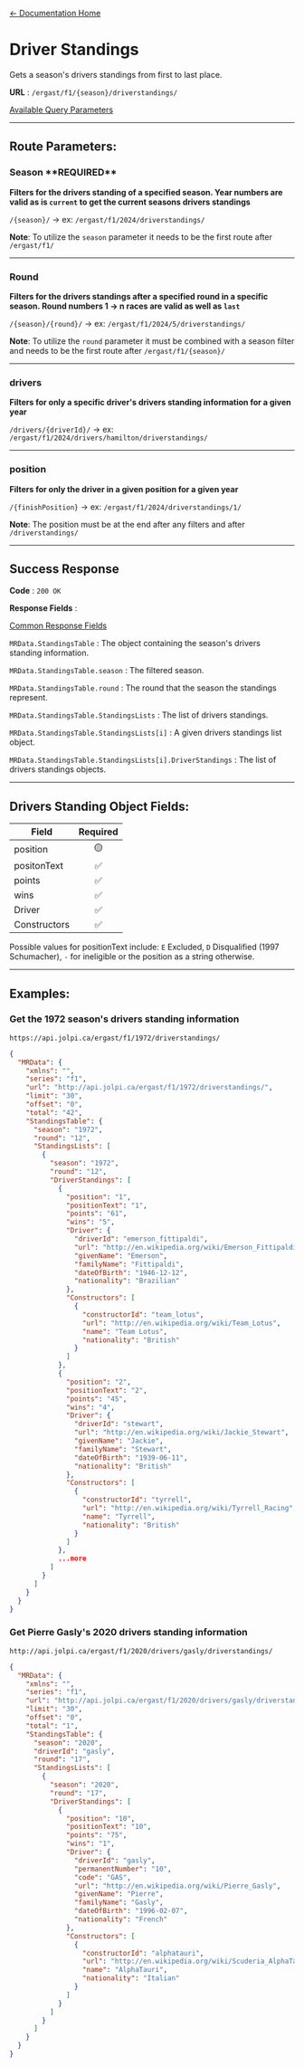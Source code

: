 [← Documentation Home](/docs/README.md)
# Driver Standings

Gets a season's drivers standings from first to last place. 

**URL** : `/ergast/f1/{season}/driverstandings/`

[Available Query Parameters](./README.md#query-parameters)

---

## Route Parameters:

### Season \*\*REQUIRED\*\*

**Filters for the drivers standing of a specified season. Year numbers are valid as is `current` to get the current seasons drivers standings**

`/{season}/` -> ex: `/ergast/f1/2024/driverstandings/`

**Note**: To utilize the `season` parameter it needs to be the first route after `/ergast/f1/`

---

### Round

**Filters for the drivers standings after a specified round in a specific season. Round numbers 1 -> n races are valid as well as `last`**

`/{season}/{round}/` -> ex: `/ergast/f1/2024/5/driverstandings/`

**Note**: To utilize the `round` parameter it must be combined with a season filter and needs to be the first route after `/ergast/f1/{season}/`

---

### drivers

**Filters for only a specific driver's drivers standing information for a given year**

`/drivers/{driverId}/` -> ex: `/ergast/f1/2024/drivers/hamilton/driverstandings/`

---

### position

**Filters for only the driver in a given position for a given year**

`/{finishPosition}` -> ex: `/ergast/f1/2024/driverstandings/1/`

**Note**: The position must be at the end after any filters and after `/driverstandings/`

---

## Success Response

**Code** : `200 OK`

**Response Fields** :

[Common Response Fields](./README.md#common-response-fields)

`MRData.StandingsTable` : The object containing the season's drivers standing information.

`MRData.StandingsTable.season` : The filtered season.

`MRData.StandingsTable.round` : The round that the season the standings represent.

`MRData.StandingsTable.StandingsLists` : The list of drivers standings.

`MRData.StandingsTable.StandingsLists[i]` : A given drivers standings list object.

`MRData.StandingsTable.StandingsLists[i].DriverStandings` : The list of drivers standings objects.

---

## Drivers Standing Object Fields:

|Field|Required|
|---|:---:|
|position| 🟡 |
|positonText|✅|
|points|✅|
|wins|✅|
|Driver|✅|
|Constructors|✅|
Possible values for positionText include: `E` Excluded, `D` Disqualified (1997 Schumacher), `-` for ineligible or the position as a string otherwise.  

---

## Examples:

### Get the 1972 season's drivers standing information

`https://api.jolpi.ca/ergast/f1/1972/driverstandings/`

```json
{
  "MRData": {
    "xmlns": "",
    "series": "f1",
    "url": "http://api.jolpi.ca/ergast/f1/1972/driverstandings/",
    "limit": "30",
    "offset": "0",
    "total": "42",
    "StandingsTable": {
      "season": "1972",
      "round": "12",
      "StandingsLists": [
        {
          "season": "1972",
          "round": "12",
          "DriverStandings": [
            {
              "position": "1",
              "positionText": "1",
              "points": "61",
              "wins": "5",
              "Driver": {
                "driverId": "emerson_fittipaldi",
                "url": "http://en.wikipedia.org/wiki/Emerson_Fittipaldi",
                "givenName": "Emerson",
                "familyName": "Fittipaldi",
                "dateOfBirth": "1946-12-12",
                "nationality": "Brazilian"
              },
              "Constructors": [
                {
                  "constructorId": "team_lotus",
                  "url": "http://en.wikipedia.org/wiki/Team_Lotus",
                  "name": "Team Lotus",
                  "nationality": "British"
                }
              ]
            },
            {
              "position": "2",
              "positionText": "2",
              "points": "45",
              "wins": "4",
              "Driver": {
                "driverId": "stewart",
                "url": "http://en.wikipedia.org/wiki/Jackie_Stewart",
                "givenName": "Jackie",
                "familyName": "Stewart",
                "dateOfBirth": "1939-06-11",
                "nationality": "British"
              },
              "Constructors": [
                {
                  "constructorId": "tyrrell",
                  "url": "http://en.wikipedia.org/wiki/Tyrrell_Racing",
                  "name": "Tyrrell",
                  "nationality": "British"
                }
              ]
            },
            ...more
          ]
        }
      ]
    }
  }
}
```

### Get Pierre Gasly's 2020 drivers standing information

`http://api.jolpi.ca/ergast/f1/2020/drivers/gasly/driverstandings/`

```json
{
  "MRData": {
    "xmlns": "",
    "series": "f1",
    "url": "http://api.jolpi.ca/ergast/f1/2020/drivers/gasly/driverstandings/",
    "limit": "30",
    "offset": "0",
    "total": "1",
    "StandingsTable": {
      "season": "2020",
      "driverId": "gasly",
      "round": "17",
      "StandingsLists": [
        {
          "season": "2020",
          "round": "17",
          "DriverStandings": [
            {
              "position": "10",
              "positionText": "10",
              "points": "75",
              "wins": "1",
              "Driver": {
                "driverId": "gasly",
                "permanentNumber": "10",
                "code": "GAS",
                "url": "http://en.wikipedia.org/wiki/Pierre_Gasly",
                "givenName": "Pierre",
                "familyName": "Gasly",
                "dateOfBirth": "1996-02-07",
                "nationality": "French"
              },
              "Constructors": [
                {
                  "constructorId": "alphatauri",
                  "url": "http://en.wikipedia.org/wiki/Scuderia_AlphaTauri",
                  "name": "AlphaTauri",
                  "nationality": "Italian"
                }
              ]
            }
          ]
        }
      ]
    }
  }
}
```